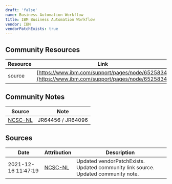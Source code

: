 ```yaml
---
draft: 'false'
name: Business Automation Workflow
title: IBM Business Automation Workflow
vendor: IBM
vendorPatchExists: true
---
```



## Community Resources
| Resource | Link |
| --- | --- |
| source | [https://www.ibm.com/support/pages/node/6525834](https://www.ibm.com/support/pages/node/6525834) |

## Community Notes
| Source | Note |
| --- | --- |
| [NCSC-NL](https://github.com/NCSC-NL/log4shell/blob/main/software/README.md) | JR64456 / JR64096 |

## Sources
| Date | Attribution | Description |
| --- | --- | --- |
| 2021-12-16 11:47:19 | [NCSC-NL](https://github.com/NCSC-NL/log4shell/blob/main/software/README.md) | Updated vendorPatchExists. Updated community link source. Updated community note.  |
